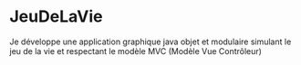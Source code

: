 # JeuDeLaVie
Je développe une application graphique java objet et modulaire simulant le jeu de la vie et respectant le modèle MVC (Modèle Vue Contrôleur)
